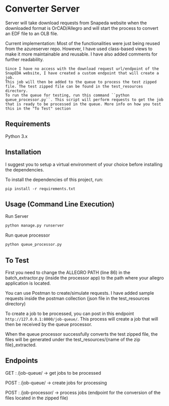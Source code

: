 # Converter Server

Server will take download requests from Snapeda website when the downloaded format is OrCAD/Allegro and will start the process to convert an EDF file to an OLB file.

Current implementation:
    Most of the functionalities were just being reused from the azureserver repo. However, I have used class-based views to make it more maintainable and reusable. I have also added comments for further readability.

    Since I have no access with the download request url/endpoint of the SnapEDA website, I have created a custom endpoint that will create a job.
    This job will then be added to the queue to process the test zipped file. The test zipped file can be found in the test_resources directory.
    To run the queue for testing, run this command ``python queue_processor.py``. This script will perform requests to get the job that is ready to be processed in the queue. More info on how you test this in the "To Test" section

## Requirements

Python 3.x

## Installation
I suggest you to setup a virtual environment of your choice before installing the dependencies.

To install the dependencies of this project, run:
```
pip install -r requirements.txt
```

## Usage (Command Line Execution)
Run Server
```python
python manage.py runserver
```

Run queue processor
```python
python queue_processor.py
```

## To Test
First you need to change the ALLEGRO PATH (line 86) in the batch_extractor.py (inside the processor app) to the path where your allegro application is located. 

You can use Postman to create/simulate requests.
I have added sample requests inside the postman collection (json file in the test_resources directory)

To create a job to be processed, you can post in this endpoint ``http://127.0.0.1:8000/job-queue/``.
This process will create a job that will then be received by the queue processor.

When the queue processor successfully converts the test zipped file, the files will be generated under the test_resources/{name of the zip file}_extracted.

## Endpoints
GET : <host>/job-queue/ -> get jobs to be processed

POST : <host>/job-queue/ -> create jobs for processing

POST : <host>/job-processor/ -> process jobs (endpoint for the conversion of the files located in the zipped file)

